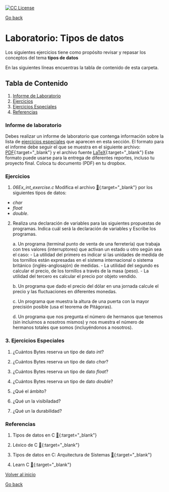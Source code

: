 <!-- badges -->
[license-badge]: https://img.shields.io/badge/Licencia-CC-orange
[license]: https://creativecommons.org/licenses/by-nc-sa/3.0/deed.es
[![CC License][license-badge]][license]

[Go back](../../)


# Laboratorio: Tipos de datos<a name="LabTiposDeDatos"></a>

Los siguientes ejercicios tiene como propósito revisar y repasar los 
conceptos del tema **tipos de datos**

En las siguientes líneas encuentras la tabla de contenido de esta carpeta.

## Tabla de Contenido
1. [Informe de Laboratorio](#InfLabPDF)
2. [Ejercicios](#ejercicios)
3. [Ejercicios Especiales](#ejerciciosespeciales)
3. [Referencias](#referencias)

### Informe de laboratorio<a name="InfLabPDF"></a>

Debes realizar un informe de laboratorio que contenga información sobre la 
lista de [ejercicios especiales](#ejerciciosespeciales) que aparecen en 
esta sección. El formato para el informe 
debe seguir el que se muestra en el siguiente archivo:
[PDF](https://www.dropbox.com/s/jm3uee3u9od204b/gral-templete.pdf?dl=0){:target="_blank"} y el archivo fuente [LaTeX](https://www.dropbox.com/s/1is47gnz9jghqhs/gral-templete.tex?dl=0){:target="_blank"} 
Este formato puede usarse para la entrega de diferentes reportes, incluso 
tu proyecto final. Coloca tu documento (PDF) en tu dropbox.

### Ejercicios<a name="ejercicios"></a>
  
1. *06Ex_int_exercise.c* Modifica el archivo
[:link:](https://github.com/UNAM-FESAc/Bsc_Prgrmmng_C/blob/master/PartI/06Ex_int_exercise.c){:target="_blank"} por 
los siguientes tipos de datos:
- *char*
- *float*
- *double*.

2. Realiza una declaración de variables para las siguientes propuestas de programas. 
Indica cuál será la declaración de variables y Escribe los programas.

     a. Un programa (terminal punto de venta de una ferretería) 
     que trabaja con tres valores (interruptores) que activan 
     un estado u otro según sea el caso:
     	- La utilidad del primero es indicar si las unidades de 
     	medida de los tornillos están expresadas en el sistema internacional 
     	o sistema británico (inglés-anglosajón) de medidas.
     	- La utilidad del segundo es calcular el precio, de los tornillos 
     	a través de la masa (peso). 
     	- La utilidad del tercero es calcular el precio por objeto vendido.

     b. Un programa que dado el precio del dólar en una jornada 
     calcule el precio y las fluctuaciones en diferentes monedas.

     c. Un programa que muestra la altura de una puerta con la 
     mayor precisión posible (usa el teorema de Pitágoras).
     
     d. Un programa que nos pregunta el número de hermanos que tenemos
     (sin incluirnos a nosotros mismos) y nos muestra el número de
     hermanos totales que somos (incluyéndonos a nosotros).



### 3. Ejercicios Especiales<a name="ejerciciosespeciales"></a>

1. ¿Cuántos Bytes reserva un tipo de dato _int_?

2. ¿Cuántos Bytes reserva un tipo de dato _char_?

3. ¿Cuántos Bytes reserva un tipo de dato _float_?

4. ¿Cuántos Bytes reserva un tipo de dato _double_?

5. ¿Qué el ámbito?

6. ¿Qué un la visibiladad?

7. ¿Qué un la durabilidad?



### Referencias<a name="referencias"></a>

1. Tipos de datos en C [:link:](https://www.aprenderaprogramar.com/index.php?option=com_content&view=article&id=899:tipos-de-datos-en-c-declarar-variables-enteras-int-long-o-decimal-float-double-char-inicializacion-cu00510f&catid=82&Itemid=210){:target="_blank"}

2. Léxico de C [:link:](http://decsai.ugr.es/~jfv/ed1/c/cdrom/cap2/cap24.htm){:target="_blank"}

3. Tipos de datos en C: Arquitectura de Sistemas [:link:](http://www.it.uc3m.es/abel/as/DSP/M1/CDataTypes_es.html#id16635089){:target="_blank"}

4. Learn C [:link:](https://www.programiz.com/c-programming/c-data-types){:target="_blank"}


[Volver al inicio](#LabTiposDeDatos)

[Go back](../../)

<!---
https://rstudio-pubs-static.s3.amazonaws.com/330387_5a40ca72c3b14824acedceb7d34618d1.html
--->



